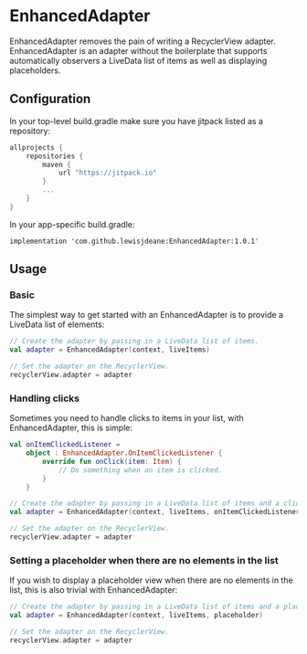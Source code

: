 # EnhancedAdapter

EnhancedAdapter removes the pain of writing a RecyclerView adapter. EnhancedAdapter is an adapter without the boilerplate that supports automatically observers a LiveData list of items as well as displaying placeholders.

## Configuration

In your top-level build.gradle make sure you have jitpack listed as a repository:

```kotlin
allprojects {
    repositories {
        maven {
            url "https://jitpack.io"
        }
        ...
    }
}
```

In your app-specific build.gradle:

`implementation 'com.github.lewisjdeane:EnhancedAdapter:1.0.1'`

## Usage

### Basic

The simplest way to get started with an EnhancedAdapter is to provide a LiveData list of elements:

```kotlin
// Create the adapter by passing in a LiveData list of items.
val adapter = EnhancedAdapter(context, liveItems)

// Set the adapter on the RecyclerView.
recyclerView.adapter = adapter
```

### Handling clicks

Sometimes you need to handle clicks to items in your list, with EnhancedAdapter, this is simple:

```kotlin
val onItemClickedListener =
    object : EnhancedAdapter.OnItemClickedListener {
        override fun onClick(item: Item) {
            // Do something when an item is clicked.
        }
    }

// Create the adapter by passing in a LiveData list of items and a click listener.
val adapter = EnhancedAdapter(context, liveItems, onItemClickedListener)

// Set the adapter on the RecyclerView.
recyclerView.adapter = adapter
```

### Setting a placeholder when there are no elements in the list

If you wish to display a placeholder view when there are no elements in the list, this is also trivial with EnhancedAdapter:

```kotlin
// Create the adapter by passing in a LiveData list of items and a placeholder view.
val adapter = EnhancedAdapter(context, liveItems, placeholder)

// Set the adapter on the RecyclerView.
recyclerView.adapter = adapter
```
